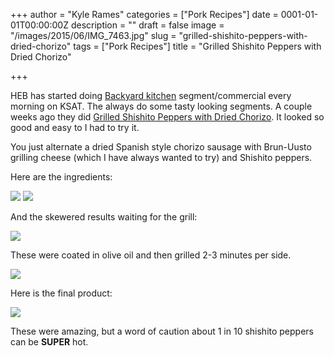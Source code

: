 +++
author = "Kyle Rames"
categories = ["Pork Recipes"]
date = 0001-01-01T00:00:00Z
description = ""
draft = false
image = "/images/2015/06/IMG_7463.jpg"
slug = "grilled-shishito-peppers-with-dried-chorizo"
tags = ["Pork Recipes"]
title = "Grilled Shishito Peppers with Dried Chorizo"

+++

HEB has started doing [Backyard kitchen](http://www.ksat.com/content/pns/ksat/marketplace/heb-backyard-kitchen.html) segment/commercial every morning on KSAT. The always do some tasty looking segments. A couple weeks ago they did [Grilled Shishito Peppers with Dried Chorizo](http://www.ksat.com/content/pns/ksat/marketplace/heb-backyard-kitchen/video-recipes/heb-grilled-shishito-peppers-with-dried-chorizo.html). It looked so good and easy to I had to try it.

You just alternate a dried Spanish style chorizo sausage with Brun-Uusto grilling cheese (which I have always wanted to try) and Shishito peppers.

Here are the ingredients: 

![](/content/images/2015/06/IMG_7437.jpg)
![](/content/images/2015/06/IMG_7438.jpg)

And the skewered results waiting for the grill:

![](/content/images/2015/06/IMG_7455.jpg)

These were coated in olive oil and then grilled 2-3 minutes per side.

![](/content/images/2015/06/IMG_7459.jpg)

Here is the final product:

![](/content/images/2015/06/IMG_7464.jpg)


These were amazing, but a word of caution about 1 in 10 shishito peppers can be **SUPER** hot.
